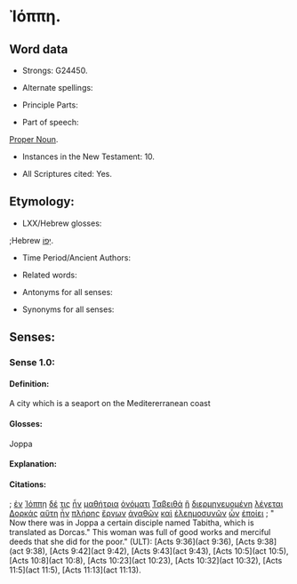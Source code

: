 # Ἰόππη.

<!-- Status: S3=Needs2ndReview -->
<!-- Lexica used for edits: BDAG, LN, FFM, A-S  -->

## Word data

* Strongs: G24450.

* Alternate spellings:

* Principle Parts: 

* Part of speech: 

[Proper Noun](http://ugg.readthedocs.io/en/latest/proper_noun.html).

* Instances in the New Testament: 10.

* All Scriptures cited: Yes.

## Etymology: 

* LXX/Hebrew glosses: 

;Hebrew [יָפוֹ](//en-uhal/H3305).

* Time Period/Ancient Authors: 

* Related words: 

* Antonyms for all senses:

* Synonyms for all senses: 

## Senses:

### Sense  1.0: 

#### Definition: 

A city which is a seaport on the Meditererranean coast 

#### Glosses: 

Joppa

#### Explanation: 

#### Citations: 

; [ἐν](../G17220/01.md) [Ἰόππῃ](../G24450/01.md) [δέ](../G11610/01.md) [τις](../G51000/01.md) [ἦν](../G99999/01.md) [μαθήτρια](../G31020/01.md) [ὀνόματι](../G36860/01.md) [Ταβειθά](../G50000/01.md) [ἣ](../G37390/01.md) [διερμηνευομένη](../G13290/01.md) [λέγεται](../G30040/01.md) [Δορκάς](../G13930/01.md) [αὕτη](../G37780/01.md) [ἦν](../G99999/01.md) [πλήρης](../G41340/01.md) [ἔργων](../G20410/01.md) [ἀγαθῶν](../G00180/01.md) [καὶ](../G25320/01.md) [ἐλεημοσυνῶν](../G16540/01.md) [ὧν](../G37390/01.md) [ἐποίει](../G41600/01.md)
; " Now there was in Joppa a certain disciple named Tabitha, which is translated as Dorcas." This woman was full of good works and merciful deeds that she did for the poor." (ULT): 
[Acts 9:36](act 9:36), [Acts 9:38](act 9:38), [Acts 9:42](act 9:42), [Acts 9:43](act 9:43), [Acts 10:5](act 10:5), [Acts 10:8](act 10:8), [Acts 10:23](act 10:23), [Acts 10:32](act 10:32), [Acts 11:5](act 11:5), [Acts 11:13](act 11:13).


